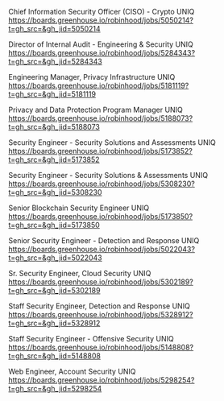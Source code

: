 Chief Information Security Officer (CISO) - Crypto UNIQ https://boards.greenhouse.io/robinhood/jobs/5050214?t=gh_src=&gh_jid=5050214

Director of Internal Audit - Engineering & Security UNIQ https://boards.greenhouse.io/robinhood/jobs/5284343?t=gh_src=&gh_jid=5284343

Engineering Manager, Privacy Infrastructure UNIQ https://boards.greenhouse.io/robinhood/jobs/5181119?t=gh_src=&gh_jid=5181119

Privacy and Data Protection Program Manager UNIQ https://boards.greenhouse.io/robinhood/jobs/5188073?t=gh_src=&gh_jid=5188073

Security Engineer - Security Solutions and Assessments UNIQ https://boards.greenhouse.io/robinhood/jobs/5173852?t=gh_src=&gh_jid=5173852

Security Engineer - Security Solutions & Assessments UNIQ https://boards.greenhouse.io/robinhood/jobs/5308230?t=gh_src=&gh_jid=5308230

Senior Blockchain Security Engineer UNIQ https://boards.greenhouse.io/robinhood/jobs/5173850?t=gh_src=&gh_jid=5173850

Senior Security Engineer - Detection and Response UNIQ https://boards.greenhouse.io/robinhood/jobs/5022043?t=gh_src=&gh_jid=5022043

Sr. Security Engineer, Cloud Security UNIQ https://boards.greenhouse.io/robinhood/jobs/5302189?t=gh_src=&gh_jid=5302189

Staff Security Engineer, Detection and Response UNIQ https://boards.greenhouse.io/robinhood/jobs/5328912?t=gh_src=&gh_jid=5328912

Staff Security Engineer - Offensive Security UNIQ https://boards.greenhouse.io/robinhood/jobs/5148808?t=gh_src=&gh_jid=5148808

Web Engineer,  Account Security UNIQ https://boards.greenhouse.io/robinhood/jobs/5298254?t=gh_src=&gh_jid=5298254

